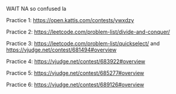 WAIT NA so confused la

Practice 1: https://open.kattis.com/contests/ywxdzy

Practice 2: https://leetcode.com/problem-list/divide-and-conquer/

Practice 3: https://leetcode.com/problem-list/quickselect/ and https://vjudge.net/contest/681494#overview

Practice 4: https://vjudge.net/contest/683922#overview

Practice 5: https://vjudge.net/contest/685277#overview

Practice 6: https://vjudge.net/contest/689126#overview
